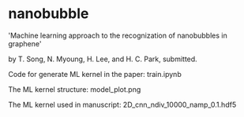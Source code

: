 # nanobubble

'Machine learning approach to the recognization of nanobubbles in graphene' 

by T. Song, N. Myoung, H. Lee, and H. C. Park, submitted.




Code for generate ML kernel in the paper: train.ipynb

The ML kernel structure: model_plot.png

The ML kernel used in manuscript: 2D_cnn_ndiv_10000_namp_0.1.hdf5

